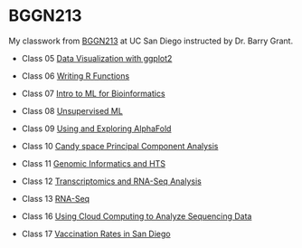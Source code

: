 # BGGN213
My classwork from [BGGN213](https://bioboot.github.io/bggn213_W23/) at UC San Diego instructed by Dr. Barry Grant.

- Class 05 [Data Visualization with ggplot2](https://github.com/Transactions84/bggn213_github/blob/main/class05/class05.md)

- Class 06 [Writing R Functions](https://github.com/Transactions84/bggn213_github/blob/main/class06/class06.md)

- Class 07 [Intro to ML for Bioinformatics](https://github.com/Transactions84/bggn213_github/blob/main/class07/lab07.md)

- Class 08 [Unsupervised ML](https://github.com/Transactions84/bggn213_github/blob/main/class08/class08.md)

- Class 09 [Using and Exploring AlphaFold](https://github.com/Transactions84/bggn213_github/blob/main/class09/lab09.md)

- Class 10 [Candy space Principal Component Analysis](https://github.com/Transactions84/bggn213_github/blob/main/class10/lab10.pdf)

- Class 11 [Genomic Informatics and HTS](https://github.com/Transactions84/bggn213_github/blob/main/class11/lab11_part2.md)

- Class 12 [Transcriptomics and RNA-Seq Analysis](https://github.com/Transactions84/bggn213_github/blob/main/class12/lab12.md)

- Class 13 [RNA-Seq](https://github.com/Transactions84/bggn213_github/blob/main/class13/lab13.md)

- Class 16 [Using Cloud Computing to Analyze Sequencing Data](https://github.com/Transactions84/bggn213_github/blob/main/class16/lab16.md)

- Class 17 [Vaccination Rates in San Diego](https://github.com/Transactions84/bggn213_github/blob/main/class17/lab17.md)
